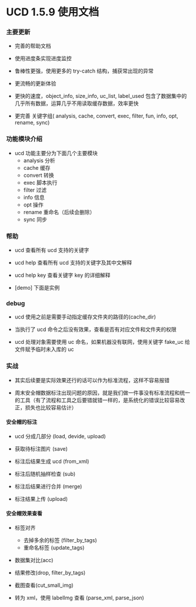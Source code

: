 
# UCD 1.5.9 使用文档


### 主要更新

* 完善的帮助文档

* 使用进度条实现进度监控

* 鲁棒性更强，使用更多的 try-catch 结构，捕获常出现的异常

* 更流畅的更新体验

* 更快的速度，object_info, size_info, uc_list, label_used 包含了数据集中的几乎所有数据，运算几乎不用读取缓存数据，效率更快

* 更完善 关键字组( analysis, cache, convert, exec, filter, fun, info, opt, rename, sync)


### 功能模块介绍

* ucd 功能主要分为下面几个主要模块
  * analysis    分析
  * cache       缓存
  * convert     转换
  * exec        脚本执行
  * filter      过滤
  * info        信息
  * opt         操作
  * rename      重命名（后续会删除）
  * sync        同步


### 帮助

* ucd           查看所有 ucd 支持的关键字
* ucd help      查看所有 ucd 支持的关键字及其中文解释
* ucd help key  查看关键字 key 的详细解释

* [demo] 下面是实例

### debug

* ucd 使用之前是需要手动指定缓存文件夹的路径的(cache_dir)

* 当执行了 ucd 命令之后没有效果，查看是否有对应文件和文件夹的权限

* ucd 处理对象需要使用 uc 命名，如果机器没有联网，使用关键字 fake_uc 给文件赋予临时未入库的 uc


### 实战 

* 其实后续要是实际效果还行的话可以作为标准流程，这样不容易报错

* 周末安全帽数据标注出现问题的原因，就是我们做一件事没有标准流程和统一的工具（有了流程和工具之后要错就错一样的，是系统化的错误比较容易改正，损失也比较容易估计）


#### 安全帽的标注

* ucd 分成几部分 (load, devide, upload)

* 获取待标注图片 (save)

* 标注后结果生成 ucd (from_xml)

* 标注后随机抽样检查 (sub)

* 标注后结果进行合并 (merge)

* 标注结果上传 (upload)


#### 安全帽效果查看

* 标签对齐
  * 去掉多余的标签 (filter_by_tags)
  * 重命名标签 (update_tags)

* 数据集对比(acc)

* 结果修改(drop, filter_by_tags)

* 截图查看(cut_small_img)

* 转为 xml，使用 labelImg 查看 (parse_xml, parse_json)
